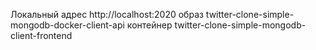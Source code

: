 Локальный адрес http://localhost:2020
образ twitter-clone-simple-mongodb-docker-client-api
контейнер twitter-clone-simple-mongodb-client-frontend